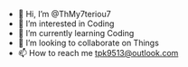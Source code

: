 - 👋 Hi, I’m @ThMy7teriou7
- 👀 I’m interested in Coding
- 🌱 I’m currently learning Coding
- 💞️ I’m looking to collaborate on Things
- 📫 How to reach me tpk9513@outlook.com

<!---
ThMy7teriou7/ThMy7teriou7 is a ✨ special ✨ repository because its `README.md` (this file) appears on your GitHub profile.
You can click the Preview link to take a look at your changes.
--->
